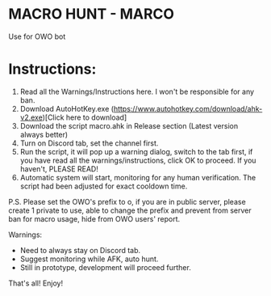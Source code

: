 # MACRO HUNT - MARCO
Use for OWO bot

# Instructions:
1. Read all the Warnings/Instructions here. I won't be responsible for any ban.
2. Download AutoHotKey.exe (https://www.autohotkey.com/download/ahk-v2.exe)[Click here to download]
3. Download the script macro.ahk in Release section (Latest version always better)
4. Turn on Discord tab, set the channel first. 
5. Run the script, it will pop up a warning dialog, switch to the tab first, if you have read all the warnings/instructions, click OK to proceed. If you haven't, PLEASE READ!
6. Automatic system will start, monitoring for any human verification. The script had been adjusted for exact cooldown time. 

P.S. Please set the OWO's prefix to o, if you are in public server, please create 1 private to use, able to change the prefix and prevent from server ban for macro usage, hide from OWO users' report.

Warnings:
- Need to always stay on Discord tab.
- Suggest monitoring while AFK, auto hunt.
- Still in prototype, development will proceed further.

That's all! Enjoy!